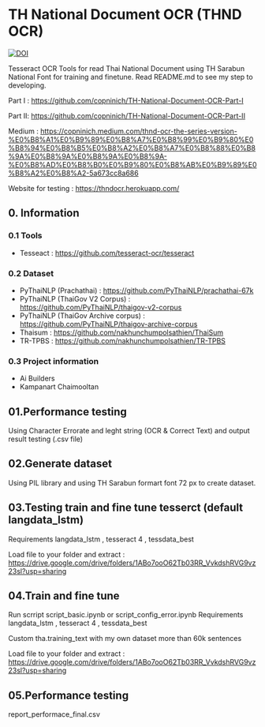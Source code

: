 # TH National Document OCR (THND OCR) 
[![DOI](https://zenodo.org/badge/379374594.svg)](https://zenodo.org/badge/latestdoi/379374594)

Tesseract OCR Tools for read Thai National Document using TH Sarabun National Font for training and finetune.
Read README.md to see my step to developing.

Part I : https://github.com/copninich/TH-National-Document-OCR-Part-I

Part II: https://github.com/copninich/TH-National-Document-OCR-Part-II


Medium : https://copninich.medium.com/thnd-ocr-the-series-version-%E0%B8%A1%E0%B9%89%E0%B8%A7%E0%B8%99%E0%B9%80%E0%B8%94%E0%B8%B5%E0%B8%A2%E0%B8%A7%E0%B8%88%E0%B8%9A%E0%B8%9A%E0%B8%9A%E0%B8%9A-%E0%B8%AD%E0%B8%B0%E0%B9%80%E0%B8%AB%E0%B9%89%E0%B8%A2%E0%B8%A2-5a673cc8a686

Website for testing : https://thndocr.herokuapp.com/


## 0. Information
### 0.1 Tools 
- Tesseact : https://github.com/tesseract-ocr/tesseract
### 0.2 Dataset
- PyThaiNLP (Prachathai) : https://github.com/PyThaiNLP/prachathai-67k
- PyThaiNLP (ThaiGov V2 Corpus) : https://github.com/PyThaiNLP/thaigov-v2-corpus
- PyThaiNLP (ThaiGov Archive corpus) : https://github.com/PyThaiNLP/thaigov-archive-corpus
- Thaisum : https://github.com/nakhunchumpolsathien/ThaiSum 
- TR-TPBS : https://github.com/nakhunchumpolsathien/TR-TPBS
### 0.3 Project information
- Ai Builders
- Kampanart Chaimooltan

## 01.Performance testing 
Using Character Errorate and leght string (OCR & Correct Text) and output result testing (.csv file)

## 02.Generate dataset
Using PIL library and using TH Sarabun formart font 72 px to create dataset.


## 03.Testing train and fine tune tesserct (default langdata_lstm)
Requirements langdata_lstm , tesseract 4 , tessdata_best

Load file to your folder and extract : https://drive.google.com/drive/folders/1ABo7ooO62Tb03RR_VvkdshRVG9vz23sl?usp=sharing

## 04.Train and fine tune
Run scrript script_basic.ipynb or script_config_error.ipynb
Requirements langdata_lstm , tesseract 4 , tessdata_best

Custom tha.training_text with my own dataset more than 60k sentences

Load file to your folder and extract : https://drive.google.com/drive/folders/1ABo7ooO62Tb03RR_VvkdshRVG9vz23sl?usp=sharing

## 05.Performance testing
report_performace_final.csv




